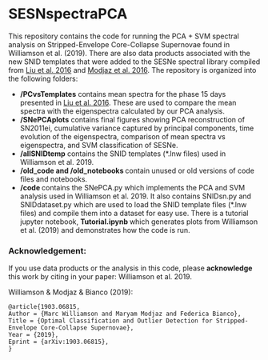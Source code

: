 # SESNspectraPCA

This repository contains the code for running the PCA + SVM spectral analysis on Stripped-Envelope Core-Collapse Supernovae found in Williamson et al. (2019). There are also data products associated with the new SNID templates that were added to the SESNe spectral library compiled from [Liu et al. 2016](http://adsabs.harvard.edu/abs/2016ApJ...827...90L) and [Modjaz et al. 2016](http://adsabs.harvard.edu/abs/2016ApJ...832..108M). The repository is organized into the following folders:
- <b>/PCvsTemplates</b> contains mean spectra for the phase 15 days presented in [Liu et al. 2016](http://adsabs.harvard.edu/abs/2016ApJ...827...90L). These are used to compare the mean spectra with the eigenspectra calculated by our PCA analysis.
- <b>/SNePCAplots</b> contains final figures showing PCA reconstruction of SN2011ei, cumulative variance captured by principal components, time evolution of the eigenspectra, comparison of mean spectra vs eigenspectra, and SVM classification of SESNe.
- <b>/allSNIDtemp</b> contains the SNID templates (\*.lnw files) used in Williamson et al. 2019.
- <b>/old_code and /old_notebooks </b> contain unused or old versions of code files and notebooks.
- <b>/code </b> contains the SNePCA.py which implements the PCA and SVM analysis used in Williamson et al. 2019. It also contains SNIDsn.py and SNIDdataset.py which are used to load the SNID template files (\*.lnw files) and compile them into a dataset for easy use. There is a tutorial jupyter notebook, <b> Tutorial.ipynb </b> which generates plots from Williamson et al. (2019) and demonstrates how the code is run.

### Acknowledgement:

If you use data products or the analysis in this code, please <b>acknowledge</b> this work by citing in your paper:  Williamson et al. 2019.

Williamson & Modjaz & Bianco (2019):

  	@article{1903.06815,
    Author = {Marc Williamson and Maryam Modjaz and Federica Bianco},
    Title = {Optimal Classification and Outlier Detection for Stripped-Envelope Core-Collapse Supernovae},
    Year = {2019},
    Eprint = {arXiv:1903.06815},
    }
